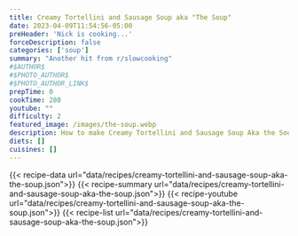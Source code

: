```yaml
---
title: Creamy Tortellini and Sausage Soup aka "The Soup"
date: 2023-04-09T11:54:56-05:00
preHeader: 'Nick is cooking...'
forceDescription: false
categories: ['soup']
summary: "Another hit from r/slowcooking"
#$AUTHOR$
#$PHOTO_AUTHOR$
#$PHOTO_AUTHOR_LINK$
prepTime: 0
cookTime: 280
youtube: ""
difficulty: 2
featured_image: /images/the-soup.webp
description: How to make Creamy Tortellini and Sausage Soup Aka the Soup from the free online cookbook
diets: []
cuisines: []
---
```

{{< recipe-data url="data/recipes/creamy-tortellini-and-sausage-soup-aka-the-soup.json">}}
{{< recipe-summary url="data/recipes/creamy-tortellini-and-sausage-soup-aka-the-soup.json">}}
{{< recipe-youtube url="data/recipes/creamy-tortellini-and-sausage-soup-aka-the-soup.json">}}
{{< recipe-list url="data/recipes/creamy-tortellini-and-sausage-soup-aka-the-soup.json">}}
